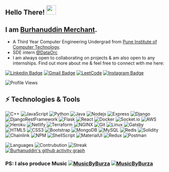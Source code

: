 ## Hello There! <img  src="https://raw.githubusercontent.com/aemmadi/aemmadi/master/wave.gif"  width="30px">

## I am [Burhanuddin Merchant](http://burhanuddinmerchant.ml).

- A Third Year Computer Engineering Undergrad from [Pune Institute of Computer Technology](https://pict.edu/).
- SDE intern [@DataOrc](https://dataorc.in/)
- I am always open to collaborating on projects & am also open to any internships. Find out more about me & feel free to connect with me here:

[![Linkedin Badge](https://img.shields.io/badge/LinkedIn-0077B5?style=for-the-badge&logo=linkedin&logoColor=white)](https://www.linkedin.com/in/burhanuddin-merchant-89b14a198/)
[![Gmail Badge](https://img.shields.io/badge/Gmail-D14836?style=for-the-badge&logo=gmail&logoColor=white)](mailto:bmerchant945@gmail.com)
[![LeetCode](https://img.shields.io/badge/-LeetCode-FFA116?style=for-the-badge&logo=LeetCode&logoColor=black)](https://leetcode.com/burza/)
[![Instagram Badge](https://img.shields.io/badge/Instagram-E4405F?style=for-the-badge&logo=instagram&logoColor=white)](https://www.instagram.com/burhanuddin_merchant__/)

![Profile Views](https://komarev.com/ghpvc/?username=BurhanuddinMerchant)

## ⚡ Technologies & Tools

![C++](https://img.shields.io/badge/C%2B%2B-00599C?style=for-the-badge&logo=c%2B%2B&logoColor=white)
![JavaScript](https://img.shields.io/badge/JavaScript-323330?style=for-the-badge&logo=javascript&logoColor=F7DF1E)
![Python](https://img.shields.io/badge/Python-3776AB?style=for-the-badge&logo=python&logoColor=white)
![Java](https://img.shields.io/badge/Java-ED8B00?style=for-the-badge&logo=java&logoColor=white)
![Nodejs](https://img.shields.io/badge/Node.js-339933?style=for-the-badge&logo=nodedotjs&logoColor=white)
![Express](https://img.shields.io/badge/Express.js-000000?style=for-the-badge&logo=express&logoColor=white)
![Django](https://img.shields.io/badge/Django-092E20?style=for-the-badge&logo=django&logoColor=green)
![DjangoRestFramework](https://img.shields.io/badge/DJANGO-REST-ff1709?style=for-the-badge&logo=django&logoColor=white&color=ff1709&labelColor=gray)
![Flask](https://img.shields.io/badge/Flask-000000?style=for-the-badge&logo=flask&logoColor=white)
![React](https://img.shields.io/badge/React-20232A?style=for-the-badge&logo=react&logoColor=61DAFB)
![Docker](https://img.shields.io/badge/Docker-2CA5E0?style=for-the-badge&logo=docker&logoColor=white)
![Socket.io](https://img.shields.io/badge/Socket.io-010101?&style=for-the-badge&logo=Socket.io&logoColor=white)
![AWS](https://img.shields.io/badge/Amazon_AWS-232F3E?style=for-the-badge&logo=amazon-aws&logoColor=white)
![Heroku](https://img.shields.io/badge/Heroku-430098?style=for-the-badge&logo=heroku&logoColor=white)
![Netlify](https://img.shields.io/badge/Netlify-00C7B7?style=for-the-badge&logo=netlify&logoColor=white)
![Terraform](https://img.shields.io/badge/terraform-%235835CC.svg?style=for-the-badge&logo=terraform&logoColor=white)
![NGINX](https://img.shields.io/badge/Nginx-009639?style=for-the-badge&logo=nginx&logoColor=white)
![Git](https://img.shields.io/badge/Git-F05032?style=for-the-badge&logo=git&logoColor=white)
![Linux](https://img.shields.io/badge/Ubuntu-E95420?style=for-the-badge&logo=ubuntu&logoColor=white)
![Gatsby](https://img.shields.io/badge/Gatsby-663399?style=for-the-badge&logo=gatsby&logoColor=white)
![HTML5](https://img.shields.io/badge/HTML5-E34F26?style=for-the-badge&logo=html5&logoColor=white)
![CSS3](https://img.shields.io/badge/CSS3-1572B6?style=for-the-badge&logo=css3&logoColor=white)
![Bootstrap](https://img.shields.io/badge/Bootstrap-563D7C?style=for-the-badge&logo=bootstrap&logoColor=white)
![MongoDB](https://img.shields.io/badge/MongoDB-white?style=for-the-badge&logo=mongodb&logoColor=4EA94)
![MySQL](https://img.shields.io/badge/MySQL-00000F?style=for-the-badge&logo=mysql&logoColor=white)
![Redis](https://img.shields.io/badge/redis-%23DD0031.svg?&style=for-the-badge&logo=redis&logoColor=white)
![Solidity](https://img.shields.io/badge/Solidity-e6e6e6?style=for-the-badge&logo=solidity&logoColor=black)
![Chainlink](https://img.shields.io/badge/Chainlink-375BD2?style=for-the-badge&logo=Chainlink&logoColor=white)
![NPM](https://img.shields.io/badge/npm-CB3837?style=for-the-badge&logo=npm&logoColor=white)
![ShellScript](https://img.shields.io/badge/Shell_Script-121011?style=for-the-badge&logo=gnu-bash&logoColor=white)
![MaterialUI](https://img.shields.io/badge/Material--UI-0081CB?style=for-the-badge&logo=material-ui&logoColor=white)
![Redux](https://img.shields.io/badge/Redux-593D88?style=for-the-badge&logo=redux&logoColor=white)
![Postman](https://img.shields.io/badge/Postman-FF6C37?style=for-the-badge&logo=Postman&logoColor=white)

![Languages](https://github-readme-stats.vercel.app/api/top-langs/?username=BurhanuddinMerchant&theme=midnight-purple&show_icons=true)
![Contrubution](https://github-readme-stats.vercel.app/api?username=BurhanuddinMerchant&theme=midnight-purple&show_icons=true)
![Streak](https://github-readme-streak-stats.herokuapp.com/?user=BurhanuddinMerchant&theme=midnight-purple&show_icons=true)
[![Burhanuddin's github activity graph](https://activity-graph.herokuapp.com/graph?username=BurhanuddinMerchant&theme=github)](https://github.com/ashutosh00710/github-readme-activity-graph)

### PS: I also produce Music [![MusicByBurza](https://img.shields.io/badge/YouTube-FF0000?style=for-the-badge&logo=youtube&logoColor=white)](https://www.youtube.com/channel/UCn9nXXAefC9YeFHCKqH6QkA) [![MusicByBurza](https://img.shields.io/badge/Instagram-E4405F?style=for-the-badge&logo=instagram&logoColor=white)](https://www.instagram.com/musicbyburza/)
